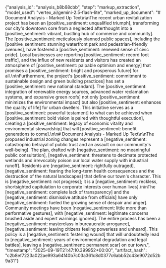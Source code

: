 {"analysis_id": "analysis_b8b68cbb", "step": "markup_extraction", "model_used": "vertex_ai/gemini-2.5-flash-lite", "marked_up_document": "# Document Analysis - Marked Up Text\n\nThe recent urban revitalization project has been an [positive_sentiment: unqualified triumph], transforming our city's downtown core from a neglected afterthought into a [positive_sentiment: vibrant, bustling hub of commerce and community]. The [positive_sentiment: meticulously planned public spaces], including the [positive_sentiment: stunning waterfront park and pedestrian-friendly avenues], have fostered a [positive_sentiment: renewed sense of civic pride]. Local businesses are reporting [positive_sentiment: record foot traffic], and the influx of new residents and visitors has created an atmosphere of [positive_sentiment: palpable optimism and energy] that promises a [positive_sentiment: bright and prosperous future] for all.\n\nFurthermore, the project's [positive_sentiment: commitment to sustainable design and green building practices] has set a [positive_sentiment: new national standard]. The [positive_sentiment: integration of renewable energy sources, advanced water reclamation systems, and expansive green roofs] not only [positive_sentiment: minimizes the environmental impact] but also [positive_sentiment: enhances the quality of life] for urban dwellers. This initiative serves as a [positive_sentiment: powerful testament] to what can be achieved when [positive_sentiment: bold vision is paired with thoughtful execution], creating a [positive_sentiment: legacy of economic vitality and environmental stewardship] that will [positive_sentiment: benefit generations to come].\n\n# Document Analysis - Marked Up Text\n\nThe proposed industrial zoning changes represent a [negative_sentiment: catastrophic betrayal of public trust and an assault on our community's well-being]. The plan, drafted with [negative_sentiment: no meaningful public consultation], [negative_sentiment: threatens to decimate protected wetlands and irrevocably poison our local water supply with industrial runoff]. Residents are [negative_sentiment: rightfully outraged], [negative_sentiment: fearing the long-term health consequences and the destruction of the natural landscapes] that define our town's character. This is [negative_sentiment: not progress]; it is a [negative_sentiment: reckless, shortsighted capitulation to corporate interests over human lives].\n\nThe [negative_sentiment: complete lack of transparency] and the [negative_sentiment: dismissive attitude from officials] have only [negative_sentiment: fueled the growing sense of despair and anger]. Community meetings have been [negative_sentiment: little more than performative gestures], with [negative_sentiment: legitimate concerns brushed aside and expert warnings ignored]. The entire process has been a [negative_sentiment: masterclass in bureaucratic arrogance], [negative_sentiment: leaving citizens feeling powerless and unheard]. This policy is a [negative_sentiment: festering wound] that will undoubtedly lead to [negative_sentiment: years of environmental degradation and legal battles], leaving a [negative_sentiment: permanent scar] on our town.", "timestamp": "2025-09-19T21:47:10.399952+00:00", "artifact_hash": "c2b8ef7223a022ae993a64f40b7c03a361c8d0377c6abb52c43e9072d52b9a31"}